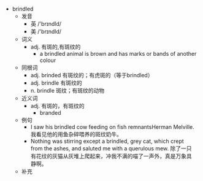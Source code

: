 - brindled
  - 发音
    - 英 /'brɪndld/
    - 美 /'brɪndld/
  - 词义
    - adj. 有斑的,有斑纹的
      - a brindled animal is brown and has marks or bands of another colour
  - 同根词
    - adj. brinded 有斑纹的；有虎斑的（等于brindled）
    - adj. brindle 有斑纹的
    - n. brindle 斑纹；有斑纹的动物
  - 近义词
    - adj. 有斑的，有斑纹的
      - branded
  - 例句
    - I saw his brindled cow feeding on fish remnantsHerman Melville. 我看见他的用鱼杂碎喂养的斑纹奶牛。
    - Nothing was stirring except a brindled, grey cat, which crept from the ashes, and saluted me with a querulous mew. 除了一只有花纹的灰猫从灰堆上爬起来，冲我不满的喵了一声外，真是万象具静啊。
  - 补充